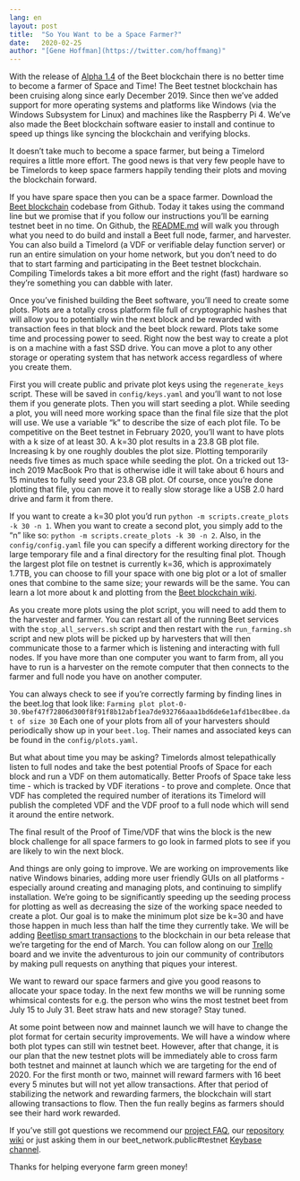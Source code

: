 ```yaml
---
lang: en
layout: post
title:  "So You Want to be a Space Farmer?"
date:   2020-02-25
author: "[Gene Hoffman](https://twitter.com/hoffmang)"
---
```


With the release of [Alpha 1.4](https://github.com/Beet-Network/beet-blockchain/releases/tag/alpha-1.4) of the Beet blockchain there is no better time to become a farmer of Space and Time! The Beet testnet blockchain has been cruising along since early December 2019. Since then we’ve added support for more operating systems and platforms like Windows (via the Windows Subsystem for Linux) and machines like the Raspberry Pi 4. We’ve also made the Beet blockchain software easier to install and continue to speed up things like syncing the blockchain and verifying blocks.

It doesn’t take much to become a space farmer, but being a Timelord requires a little more effort. The good news is that very few people have to be Timelords to keep space farmers happily tending their plots and moving the blockchain forward.

If you have spare space then you can be a space farmer. Download the [Beet blockchain](https://github.com/Beet-Network/beet-blockchain) codebase from Github. Today it takes using the command line but we promise that if you follow our instructions you’ll be earning testnet beet in no time. On Github, the [README.md](https://github.com/Beet-Network/beet-blockchain/blob/master/README.md) will walk you through what you need to do build and install a Beet full node, farmer, and harvester. You can also build a Timelord (a VDF or verifiable delay function server) or run an entire simulation on your home network, but you don’t need to do that to start farming and participating in the Beet testnet blockchain. Compiling Timelords takes a bit more effort and the right (fast) hardware so they’re something you can dabble with later.

Once you’ve finished building the Beet software, you’ll need to create some plots. Plots are a totally cross platform file full of cryptographic hashes that will allow you to potentially win the next block and be rewarded with transaction fees in that block and the beet block reward. Plots take some time and processing power to seed. Right now the best way to create a plot is on a machine with a fast SSD drive. You can move a plot to any other storage or operating system that has network access regardless of where you create them.

First you will create public and private plot keys using the `regenerate_keys` script. These will be saved in `config/keys.yaml` and you’ll want to not lose them if you generate plots. Then you will start seeding a plot. While seeding a plot, you will need more working space than the final file size that the plot will use. We use a variable “k” to describe the size of each plot file. To be competitive on the Beet testnet in February 2020, you’ll want to have plots with a k size of at least 30. A k=30 plot results in a 23.8 GB plot file. Increasing k by one roughly doubles the plot size. Plotting temporarily needs five times as much space while seeding the plot. On a tricked out 13-inch 2019 MacBook Pro that is otherwise idle it will take about 6 hours and 15 minutes to fully seed your 23.8 GB plot. Of course, once you’re done plotting that file, you can move it to really slow storage like a USB 2.0 hard drive and farm it from there.

If you want to create a k=30 plot you’d run `python -m scripts.create_plots -k 30 -n 1`. When you want to create a second plot, you simply add to the “n” like so: `python -m scripts.create_plots -k 30 -n 2`. Also, in the `config/config.yaml` file you can specify a different working directory for the large temporary file and a final directory for the resulting final plot. Though the largest plot file on testnet is currently k=36, which is approximately 1.7TB, you can choose to fill your space with one big plot or a lot of smaller ones that combine to the same size; your rewards will be the same. You can learn a lot more about k and plotting from the [Beet blockchain wiki](https://github.com/Beet-Network/beet-blockchain/wiki).

As you create more plots using the plot script, you will need to add them to the harvester and farmer. You can restart all of the running Beet services with the `stop_all_servers.sh` script and then restart with the `run_farming.sh` script and new plots will be picked up by harvesters that will then communicate those to a farmer which is listening and interacting with full nodes. If you have more than one computer you want to farm from, all you have to run is a harvester on the remote computer that then connects to the farmer and full node you have on another computer.

You can always check to see if you’re correctly farming by finding lines in the beet.log that look like:
`Farming plot plot-0-30.9bef47f72806d300f8f91f8b12abf1ea7de932766aaa1bd6de6e1afd1bec8bee.dat of size 30`
Each one of your plots from all of your harvesters should periodically show up in your `beet.log`. Their names and associated keys can be found in the `config/plots.yaml`.

But what about time you may be asking? Timelords almost telepathically listen to full nodes and take the best potential Proofs of Space for each block and run a VDF on them automatically. Better Proofs of Space take less time - which is tracked by VDF iterations - to prove and complete. Once that VDF has completed the required number of iterations its Timelord will publish the completed VDF and the VDF proof to a full node which will send it around the entire network.

The final result of the Proof of Time/VDF that wins the block is the new block challenge for all space farmers to go look in farmed plots to see if you are likely to win the next block.

And things are only going to improve. We are working on improvements like native Windows binaries, adding more user friendly GUIs on all platforms - especially around creating and managing plots, and continuing to simplify installation. We’re going to be significantly speeding up the seeding process for plotting as well as decreasing the size of the working space needed to create a plot. Our goal is to make the minimum plot size be k=30 and have those happen in much less than half the time they currently take. We will be adding [Beetlisp smart transactions](https://www.beet.net/2019/11/27/beetlisp.en.html) to the blockchain in our beta release that we’re targeting for the end of March. You can follow along on our [Trello](https://trello.com/b/ZuNx7sET/engineering-core) board and we invite the adventurous to join our community of contributors by making pull requests on anything that piques your interest.

We want to reward our space farmers and give you good reasons to allocate your space today. In the next few months we will be running some whimsical contests for e.g. the person who wins the most testnet beet from July 15 to July 31. Beet straw hats and new storage? Stay tuned.

At some point between now and mainnet launch we will have to change the plot format for certain security improvements. We will have a window where both plot types can still win testnet beet. However, after that change, it is our plan that the new testnet plots will be immediately able to cross farm both testnet and mainnet at launch which we are targeting for the end of 2020. For the first month or two, mainnet will reward farmers with 16 beet every 5 minutes but will not yet allow transactions. After that period of stabilizing the network and rewarding farmers, the blockchain will start allowing transactions to flow. Then the fun really begins as farmers should see their hard work rewarded.

If you’ve still got questions we recommend our [project FAQ](https://www.beet.net/faq/), our [repository wiki](https://github.com/Beet-Network/beet-blockchain/wiki) or just asking them in our beet_network.public#testnet [Keybase channel](https://keybase.io/team/beet_network.public).

Thanks for helping everyone farm green money!
